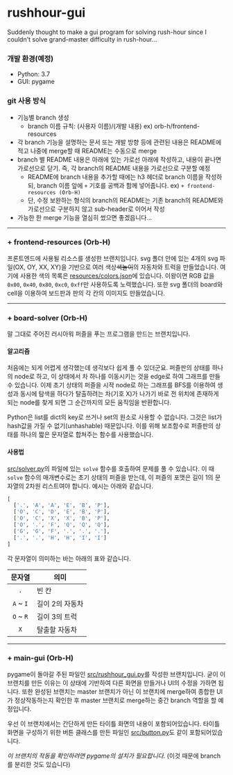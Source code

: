 # rushhour-gui
Suddenly thought to make a gui program for solving rush-hour since I couldn't solve grand-master difficulty in rush-hour...

### 개발 환경(예정)

- Python: 3.7
- GUI: pygame

### git 사용 방식

- 기능별 branch 생성
  - branch 이름 규칙: (사용자 이름)/(개발 내용) ex) orb-h/frontend-resources
- 각 branch 기능을 설명하는 문서 또는 개발 방향 등에 관련된 내용은 README에 적고 나중에 merge할 때 README는 수동으로 merge
- branch 별 README 내용은 아래에 있는 가로선 아래에 작성하고, 내용이 끝나면 가로선으로 닫기. 즉, 각 branch의 README 내용을 가로선으로 구분할 예정
  - README에 branch 내용을 추가할 때에는 h3 헤더로 branch 이름을 작성하되, branch 이름 앞에 `+` 기호를 공백과 함께 넣어줍니다. ex) `+ frontend-resources (Orb-H)`
  - 단, 수정 보완하는 형식의 branch의 README는 기존 branch의 README와 가로선으로 구분하지 않고 sub-header로 이어서 작성
- 가능한 한 merge 기능을 열심히 썼으면 좋겠읍니다...

---

### + frontend-resources (Orb-H)

프론트엔드에 사용될 리소스를 생성한 브랜치입니다. svg 폴더 안에 있는 4개의 svg 파일(OX, OY, XX, XY)을 기반으로 여러 색상~~색놀이~~의 자동차와 트럭을 만들었습니다. 여기에 사용한 색의 목록은 [resources/colors.json](resources/colors.json)에 있습니다. 이왕이면 RGB 값을 `0x00`, `0x40`, `0x80`, `0xc0`, `0xff`만 사용하도록 노력했습니다. 또한 svg 폴더의 board와 cell을 이용하여 보드판과 판의 각 칸의 이미지도 만들었습니다.

---

### + board-solver (Orb-H)

말 그대로 주어진 러시아워 퍼즐을 푸는 프로그램을 만드는 브랜치입니다.

#### 알고리즘

처음에는 되게 어렵게 생각했는데 생각보다 쉽게 풀 수 있더군요. 퍼즐판의 상태를 하나의 node로 하고, 이 상태에서 차 하나를 이동시키는 것을 edge로 하여 그래프를 만들 수 있습니다. 이제 초기 상태의 퍼즐을 시작 node로 하는 그래프를 BFS를 이용하여 생성과 동시에 탐색을 하다가 탈출하려는 차(기호 X)가 나가기 바로 전 위치에 존재하게 되는 node를 찾게 되면 그 순간까지의 모든 움직임을 반환합니다.

Python은 list를 dict의 key로 쓰거나 set의 원소로 사용할 수 없습니다. 그것은 list가 hash값을 가질 수 없기(unhashable) 때문입니다. 이를 위해 보조함수로 퍼즐판의 상태를 하나의 짧은 문자열로 합쳐주는 함수를 사용했습니다.

#### 사용법

[src/solver.py](src/solver.py)의 파일에 있는 `solve` 함수를 호출하여 문제를 풀 수 있습니다. 이 때 `solve` 함수의 매개변수로는 초기 상태의 퍼즐을 받는데, 이 퍼즐의 포맷은 길이 1의 문자열의 2차원 리스트여야 합니다. 예시는 아래와 같습니다.

```python
[
  ['.', 'A', 'A', 'E', 'B', 'P'],
  ['O', 'C', 'D', 'E', 'B', 'P'],
  ['O', 'C', 'X', 'X', 'B', 'P'],
  ['O', '.', 'F', 'Q', 'Q', 'Q'],
  ['G', 'G', 'F', '.', '.', '.'],
  ['.', '.', 'H', 'H', 'I', 'I']
]
```

각 문자열이 의미하는 바는 아래의 표와 같습니다.

|문자열|의미|
|:-:|-|
|`.`|빈 칸|
|`A` ~ `I`|길이 2의 자동차|
|`O` ~ `R`|길이 3의 트럭|
|`X`|탈출할 자동차|

---

### + main-gui (Orb-H)

pygame이 돌아갈 주된 파일인 [src/rushhour_gui.py](src/rushhour_gui.py)를 작성한 브랜치입니다. 굳이 이 브랜치를 만든 이유는 이 상태에 기반하여 다른 화면을 만들거나 UI의 수정을 가하면 됩니다. 또한 완성된 브랜치는 master 브랜치가 아닌 이 브랜치에 merge하여 종합한 UI가 정상작동하는지 확인한 후 master 브랜치로 merge하는 중간 branch 역할을 할 예정입니다.

우선 이 브랜치에서는 간단하게 만든 타이틀 화면의 내용이 포함되어있습니다. 타이틀 화면을 구성하기 위한 버튼 클래스를 만든 파일인 [src/button.py](src/button.py)도 같이 포함되어있습니다.

*이 브랜치의 작동을 확인하려면 pygame의 설치가 필요합니다.* (이것 때문에 branch를 분리한 것도 있습니다)
